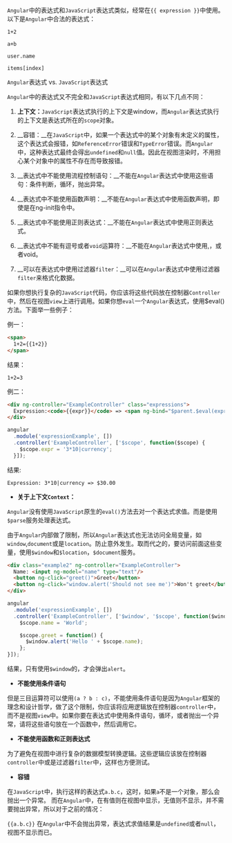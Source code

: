 `Angular`中的表达式和`JavaScript`表达式类似，经常在`{{ expression }}`中使用。以下是`Angular`中合法的表达式：

`1+2`

`a+b`

`user.name`

`items[index]`

`Angular`表达式 vs. `JavaScript`表达式

`Angular`中的表达式又不完全和`JavaScript`表达式相同，有以下几点不同：

1.  __上下文：__`JavaScript`表达式执行的上下文是window，而`Angular`表达式执行的上下文是表达式所在的`scope`对象。

2.  __容错：__在`JavaScript`中，如果一个表达式中的某个对象有未定义的属性，这个表达式会报错，如`ReferenceError`错误和`TypeError`错误。而``Angular``中，这种表达式最终会得出`undefined`和`null`值。因此在视图渲染时，不用担心某个对象中的属性不存在而导致报错。

3.  __表达式中不能使用流程控制语句：__不能在`Angular`表达式中使用这些语句：条件判断，循环，抛出异常。

4.  __表达式中不能使用函数声明：__不能在`Angular`表达式中使用函数声明，即使是在ng-init指令中。

5.  __表达式中不能使用正则表达式：__不能在`Angular`表达式中使用正则表达式。

6.  __表达式中不能有逗号或者`void`运算符：__不能在`Angular`表达式中使用,，或者void。

7.  __可以在表达式中使用过滤器`filter`：__可以在`Angular`表达式中使用过滤器`filter`来格式化数据。

如果你想执行复杂的`JavaScript`代码，你应该将这些代码放在控制器`Controller`中，然后在视图`view`上进行调用。如果你想`eval`一个`Angular`表达式，使用$eval()方法。下面举一些例子：

例一：
```html
<span>
  1+2={{1+2}}
</span>
```
结果：
```
1+2=3
```
例二：
```html
<div ng-controller="ExampleController" class="expressions">
  Expression:<code>{{expr}}</code> => <span ng-bind="$parent.$eval(expr)"></span>
</div>
```
```js
angular
  .module('expressionExample', [])
  .controller('ExampleController', ['$scope', function($scope) {
    $scope.expr = '3*10|currency';
  }]);
```
结果:
```
Expression: 3*10|currency => $30.00
```

* __关于上下文`Context`：__

`Angular`没有使用`JavaScript`原生的`eval()`方法去对一个表达式求值。而是使用`$parse`服务处理表达式。

由于`Angular`内部做了限制，所以`Angular`表达式也无法访问全局变量，如`window`,`document`或是`location`。防止意外发生。取而代之的，要访问前面这些变量，使用`$window`和`$location`，`$document`服务。

```html
<div class="example2" ng-controller="ExampleController">
  Name: <input ng-model="name" type="text"/>
  <button ng-click="greet()">Greet</button>
  <button ng-click="window.alert('Should not see me')">Won't greet</button>
</div>
```
```js
angular
  .module('expressionExample', [])
  .controller('ExampleController', ['$window', '$scope', function($window, $scope) {
    $scope.name = 'World';

    $scope.greet = function() {
      $window.alert('Hello ' + $scope.name);
    };
}]);
```
结果，只有使用`$window`的，才会弹出`alert`。

* __不能使用条件语句__

但是三目运算符可以使用`(a ? b : c)`，不能使用条件语句是因为`Angular`框架的理念和设计哲学，做了这个限制，你应该将应用逻辑放在控制器`controller`中，而不是视图`view`中。如果你要在表达式中使用条件语句，循环，或者抛出一个异常，请将这些语句放在一个函数中，然后调用它。

* __不能使用函数和正则表达式__

为了避免在视图中进行复杂的数据模型转换逻辑。这些逻辑应该放在控制器`controller`中或是过滤器`filter`中，这样也方便测试。

* __容错__

在`JavaScript`中，执行这样的表达式`a.b.c`，这时，如果`a`不是一个对象，那么会抛出一个异常。
而在`Angular`中，在有值则在视图中显示，无值则不显示，并不需要抛出异常，所以对于之前的情况：

``{{a.b.c}}``
在`Angular`中不会抛出异常，表达式求值结果是`undefined`或者`null`，视图不显示而已。

